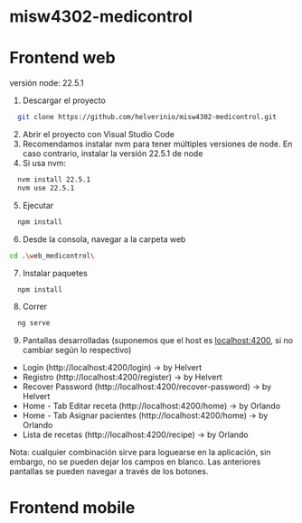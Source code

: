 # misw4302-medicontrol

# Frontend web
versión node: 22.5.1

1. Descargar el proyecto
 ```sh
   git clone https://github.com/helverinio/misw4302-medicontrol.git
```
2. Abrir el proyecto con Visual Studio Code
3. Recomendamos instalar nvm para tener múltiples versiones de node.
En caso contrario, instalar la versión 22.5.1 de node
4. Si usa nvm: 
 ```sh
   nvm install 22.5.1
   nvm use 22.5.1
```
5. Ejecutar
 ```sh
   npm install
```
6. Desde la consola, navegar a la carpeta web
 ```sh
 cd .\web_medicontrol\
```
7. Instalar paquetes
 ```sh
   npm install
```
8. Correr
 ```sh
   ng serve
```

9. Pantallas desarrolladas (suponemos que el host es [localhost:4200](http://localhost:4200/), si no cambiar según lo respectivo)
* Login (http://localhost:4200/login) -> by Helvert
* Registro (http://localhost:4200/register) -> by Helvert
* Recover Password (http://localhost:4200/recover-password) -> by Helvert
* Home - Tab Editar receta (http://localhost:4200/home) -> by Orlando
* Home - Tab Asignar pacientes (http://localhost:4200/home) -> by Orlando
* Lista de recetas (http://localhost:4200/recipe) -> by Orlando

Nota: cualquier combinación sirve para loguearse en la aplicación, sin embargo, no se pueden dejar los campos en blanco. Las anteriores pantallas se pueden navegar a través de los botones.
# Frontend mobile